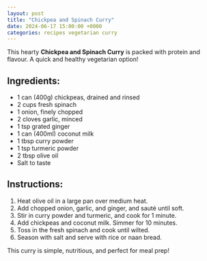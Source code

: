 ```yaml
---
layout: post
title: "Chickpea and Spinach Curry"
date: 2024-06-17 15:00:00 +0000
categories: recipes vegetarian curry
---
```


This hearty **Chickpea and Spinach Curry** is packed with protein and flavour. A quick and healthy vegetarian option!

## Ingredients:
- 1 can (400g) chickpeas, drained and rinsed
- 2 cups fresh spinach
- 1 onion, finely chopped
- 2 cloves garlic, minced
- 1 tsp grated ginger
- 1 can (400ml) coconut milk
- 1 tbsp curry powder
- 1 tsp turmeric powder
- 2 tbsp olive oil
- Salt to taste

## Instructions:
1. Heat olive oil in a large pan over medium heat.
2. Add chopped onion, garlic, and ginger, and sauté until soft.
3. Stir in curry powder and turmeric, and cook for 1 minute.
4. Add chickpeas and coconut milk. Simmer for 10 minutes.
5. Toss in the fresh spinach and cook until wilted.
6. Season with salt and serve with rice or naan bread.

This curry is simple, nutritious, and perfect for meal prep!
